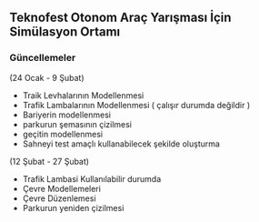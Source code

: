 ## Teknofest Otonom Araç Yarışması İçin Simülasyon Ortamı

### Güncellemeler 

(24 Ocak - 9 Şubat) 
  - Traik Levhalarının Modellenmesi
  - Trafik Lambalarının Modellenmesi ( çalışır durumda değildir )
  - Bariyerin modellenmesi
  - parkurun şemasının çizilmesi
  - geçitin modellenmesi
  - Sahneyi test amaçlı kullanabilecek şekilde oluşturma

(12 Şubat - 27 Şubat)
  - Trafik Lambasi Kullanılabilir durumda
  - Çevre Modellemeleri
  - Çevre Düzenlemesi
  - Parkurun yeniden çizilmesi
